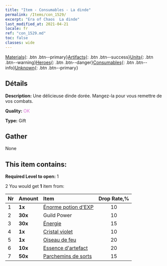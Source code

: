 ```yaml
---
title: "Item - Consumables - La dinde"
permalink: /Items/con_1529/
excerpt: "Era of Chaos  La dinde"
last_modified_at: 2021-04-21
locale: fr
ref: "con_1529.md"
toc: false
classes: wide
---
```

 [Materials](/fr/Items/){: .btn .btn--primary}[Artifacts](/fr/Items/Artifacts/){: .btn .btn--success}[Units](/fr/Items/Units/){: .btn .btn--warning}[Heroes](/fr/Items/Heroes/){: .btn .btn--danger}[Consumables](/fr/Items/Consumables/){: .btn .btn--info}[Unknown](/fr/Items/Unknown/){: .btn .btn--primary}

## Détails
 **Description:** Une délicieuse dinde dorée. Mangez-la pour vous remettre de vos combats.

 **Quality:** <span style="color: #DA70D6">OK</span>

 **Type:** Gift

## Gather

  None

## This item contains:

 **Required Level to open:** 1

 2 You would get **1** item  from:

  | Nr | Amount |     Item    | Drop Rate,% |
  |:---|:-------|:------------|:---------:|
  | 1 |  **1x** | [Énorme potion d'EXP](/fr/Items/con_703/) | 10 | 
  | 2 |  **30x** | Guild Power | 10 | 
  | 3 |  **30x** | [Énergie](/fr/Items/con_900/) | 15 | 
  | 4 |  **1x** | [Cristal violet](/fr/Items/con_720/) | 10 | 
  | 5 |  **1x** | [Oiseau de feu](/fr/Items/unt_268/) | 20 | 
  | 6 |  **10x** | [Essence d'artefact](/fr/Items/con_905/) | 20 | 
  | 7 |  **50x** | [Parchemins de sorts](/fr/Items/con_694/) | 15 | 
